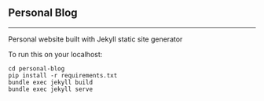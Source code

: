 ## Personal Blog

---

Personal website built with Jekyll static site generator

To run this on your localhost: 

```git clone https://github.com/Victornguli/personal-blog.git personal-blog
cd personal-blog
pip install -r requirements.txt
bundle exec jekyll build
bundle exec jekyll serve
```
